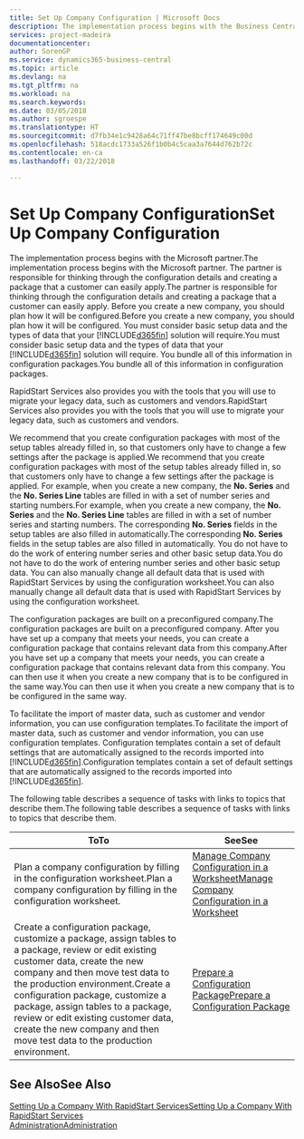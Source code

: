 ```yaml
---
title: Set Up Company Configuration | Microsoft Docs
description: The implementation process begins with the Business Central solution will require. You bundle all of this information into configuration packages.
services: project-madeira
documentationcenter: 
author: SorenGP
ms.service: dynamics365-business-central
ms.topic: article
ms.devlang: na
ms.tgt_pltfrm: na
ms.workload: na
ms.search.keywords: 
ms.date: 03/05/2018
ms.author: sgroespe
ms.translationtype: HT
ms.sourcegitcommit: d7fb34e1c9428a64c71ff47be8bcff174649c00d
ms.openlocfilehash: 518acdc1733a526f1b0b4c5caa3a7644d762b72c
ms.contentlocale: en-ca
ms.lasthandoff: 03/22/2018

---
```

# <a name="set-up-company-configuration"></a><span data-ttu-id="20059-104">Set Up Company Configuration</span><span class="sxs-lookup"><span data-stu-id="20059-104">Set Up Company Configuration</span></span>
<span data-ttu-id="20059-105">The implementation process begins with the Microsoft partner.</span><span class="sxs-lookup"><span data-stu-id="20059-105">The implementation process begins with the Microsoft partner.</span></span> <span data-ttu-id="20059-106">The partner is responsible for thinking through the configuration details and creating a package that a customer can easily apply.</span><span class="sxs-lookup"><span data-stu-id="20059-106">The partner is responsible for thinking through the configuration details and creating a package that a customer can easily apply.</span></span> <span data-ttu-id="20059-107">Before you create a new company, you should plan how it will be configured.</span><span class="sxs-lookup"><span data-stu-id="20059-107">Before you create a new company, you should plan how it will be configured.</span></span> <span data-ttu-id="20059-108">You must consider basic setup data and the types of data that your [!INCLUDE[d365fin](includes/d365fin_md.md)] solution will require.</span><span class="sxs-lookup"><span data-stu-id="20059-108">You must consider basic setup data and the types of data that your [!INCLUDE[d365fin](includes/d365fin_md.md)] solution will require.</span></span> <span data-ttu-id="20059-109">You bundle all of this information in configuration packages.</span><span class="sxs-lookup"><span data-stu-id="20059-109">You bundle all of this information in configuration packages.</span></span>

<span data-ttu-id="20059-110">RapidStart Services also provides you with the tools that you will use to migrate your legacy data, such as customers and vendors.</span><span class="sxs-lookup"><span data-stu-id="20059-110">RapidStart Services also provides you with the tools that you will use to migrate your legacy data, such as customers and vendors.</span></span>  

<span data-ttu-id="20059-111">We recommend that you create configuration packages with most of the setup tables already filled in, so that customers only have to change a few settings after the package is applied.</span><span class="sxs-lookup"><span data-stu-id="20059-111">We recommend that you create configuration packages with most of the setup tables already filled in, so that customers only have to change a few settings after the package is applied.</span></span> <span data-ttu-id="20059-112">For example, when you create a new company, the **No. Series** and the **No. Series Line** tables are filled in with a set of number series and starting numbers.</span><span class="sxs-lookup"><span data-stu-id="20059-112">For example, when you create a new company, the **No. Series** and the **No. Series Line** tables are filled in with a set of number series and starting numbers.</span></span> <span data-ttu-id="20059-113">The corresponding **No. Series** fields in the setup tables are also filled in automatically.</span><span class="sxs-lookup"><span data-stu-id="20059-113">The corresponding **No. Series** fields in the setup tables are also filled in automatically.</span></span> <span data-ttu-id="20059-114">You do not have to do the work of entering number series and other basic setup data.</span><span class="sxs-lookup"><span data-stu-id="20059-114">You do not have to do the work of entering number series and other basic setup data.</span></span> <span data-ttu-id="20059-115">You can also manually change all default data that is used with RapidStart Services by using the configuration worksheet.</span><span class="sxs-lookup"><span data-stu-id="20059-115">You can also manually change all default data that is used with RapidStart Services by using the configuration worksheet.</span></span>  

<span data-ttu-id="20059-116">The configuration packages are built on a preconfigured company.</span><span class="sxs-lookup"><span data-stu-id="20059-116">The configuration packages are built on a preconfigured company.</span></span> <span data-ttu-id="20059-117">After you have set up a company that meets your needs, you can create a configuration package that contains relevant data from this company.</span><span class="sxs-lookup"><span data-stu-id="20059-117">After you have set up a company that meets your needs, you can create a configuration package that contains relevant data from this company.</span></span> <span data-ttu-id="20059-118">You can then use it when you create a new company that is to be configured in the same way.</span><span class="sxs-lookup"><span data-stu-id="20059-118">You can then use it when you create a new company that is to be configured in the same way.</span></span>  

<span data-ttu-id="20059-119">To facilitate the import of master data, such as customer and vendor information, you can use configuration templates.</span><span class="sxs-lookup"><span data-stu-id="20059-119">To facilitate the import of master data, such as customer and vendor information, you can use configuration templates.</span></span> <span data-ttu-id="20059-120">Configuration templates contain a set of default settings that are automatically assigned to the records imported into [!INCLUDE[d365fin](includes/d365fin_md.md)].</span><span class="sxs-lookup"><span data-stu-id="20059-120">Configuration templates contain a set of default settings that are automatically assigned to the records imported into [!INCLUDE[d365fin](includes/d365fin_md.md)].</span></span>

<span data-ttu-id="20059-121">The following table describes a sequence of tasks with links to topics that describe them.</span><span class="sxs-lookup"><span data-stu-id="20059-121">The following table describes a sequence of tasks with links to topics that describe them.</span></span>

|<span data-ttu-id="20059-122">**To**</span><span class="sxs-lookup"><span data-stu-id="20059-122">**To**</span></span>|<span data-ttu-id="20059-123">**See**</span><span class="sxs-lookup"><span data-stu-id="20059-123">**See**</span></span>|  
|------------|-------------|  
|<span data-ttu-id="20059-124">Plan a company configuration by filling in the configuration worksheet.</span><span class="sxs-lookup"><span data-stu-id="20059-124">Plan a company configuration by filling in the configuration worksheet.</span></span>|[<span data-ttu-id="20059-125">Manage Company Configuration in a Worksheet</span><span class="sxs-lookup"><span data-stu-id="20059-125">Manage Company Configuration in a Worksheet</span></span>](admin-how-to-manage-company-configuration-in-a-worksheet.md)|  
|<span data-ttu-id="20059-126">Create a configuration package, customize a package, assign tables to a package, review or edit existing customer data, create the new company and then move test data to the production environment.</span><span class="sxs-lookup"><span data-stu-id="20059-126">Create a configuration package, customize a package, assign tables to a package, review or edit existing customer data, create the new company and then move test data to the production environment.</span></span>|[<span data-ttu-id="20059-127">Prepare a Configuration Package</span><span class="sxs-lookup"><span data-stu-id="20059-127">Prepare a Configuration Package</span></span>](admin-how-to-prepare-a-configuration-package.md)| 

## <a name="see-also"></a><span data-ttu-id="20059-128">See Also</span><span class="sxs-lookup"><span data-stu-id="20059-128">See Also</span></span>  
[<span data-ttu-id="20059-129">Setting Up a Company With RapidStart Services</span><span class="sxs-lookup"><span data-stu-id="20059-129">Setting Up a Company With RapidStart Services</span></span>](admin-set-up-a-company-with-rapidstart.md)  
[<span data-ttu-id="20059-130">Administration</span><span class="sxs-lookup"><span data-stu-id="20059-130">Administration</span></span>](admin-setup-and-administration.md)

